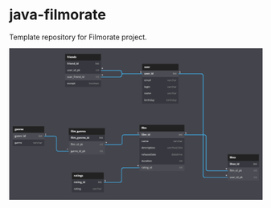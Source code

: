 # java-filmorate
Template repository for Filmorate project.


![This is an image](/src/main/resources/SQL_tables.PNG)
